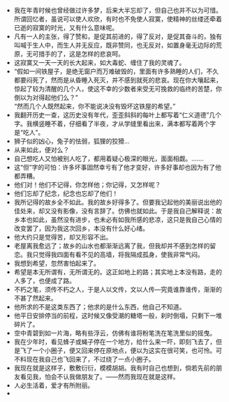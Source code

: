 - 我在年青时候也曾经做过许多梦，后来大半忘却了，但自己也并不以为可惜。所谓回忆者，虽说可以使人欢欣，有时也不免使人寂寞，使精神的丝缕还牵着已逝的寂寞的时光，又有什么意味呢。
- 凡有一人的主张，得了赞和，是促其前进的，得了反对，是促其奋斗的，独有叫喊于生人中，而生人并无反应，既非赞同，也无反对，如置身毫无边际的荒原，无可措手的了，这是怎样的悲哀呵。
- 这寂寞又一天一天的长大起来，如大毒蛇、缠住了我的灵魂了。
- “假如一间铁屋子，是绝无窗户而万难破毁的，里面有许多熟睡的人们，不久都要闷死了，然而是从昏睡入死灭，并不感到就死的悲哀。现在你大嚷起来，惊起了较为清醒的几个人，使这不幸的少数者来受无可挽救的临终的苦楚，你倒以为对得起他们么？”<br>“然而几个人既然起来，你不能说决没有毁坏这铁屋的希望。”
- 我翻开历史一查，这历史没有年代，歪歪斜斜的每叶上都写着“仁义道德”几个字。我横竖睡不着，仔细看了半夜，才从学缝里看出来，满本都写着两个字是“吃人”。
- 狮子似的凶心，兔子的怯弱，狐狸的狡猾...
- 从来如此，便对么？
- 自己想吃人又怕被别人吃了，都用着疑心极深的眼光，面面相觑。.......
- 这“但”字的可怕：许多坏事固然幸亏有了他才变好，许多好事却也因为有了他都弄糟。
- 他们对！他们不记得，你怎样他；你记得，又怎样呢？
- 他们忘却了纪念，纪念也忘却了他们！
- 我所记得的故乡全不如此。我的故乡好得多了。但要我记起他的美丽说出他的佳处来，却又没有影像，没有言辞了。仿佛也就如此。于是我自己解释说：故乡本也如此，虽然没有进步，也未必有如我所感的悲凉，这只是我自己心情的改变罢了，因为我这次回乡，本没有什么好心绪。
- 他大约只是觉得苦，却又形容不出。
- 老屋离我愈远了；故乡的山水也都渐渐远离了我，但我却并不感到怎样的留恋。我只觉得我四面有看不见的高墙，将我隔成孤身，使我非常气闷。
- 我想到希望，忽然害怕起来了。
- 希望是本无所谓有，无所谓无的。这正如地上的路；其实地上本没有路，走的人多了，也便成了路。
- 不朽之笔，须传不朽之人，于是人以文传，文以人传—究竟谁靠谁传，渐渐的不甚了然起来。
- 他所求的不是这类东西了；他求的是什么东西，他自己不知道。
- 他平日安排停当的前程，这时候又像受潮的糖塔一般，刹时倒塌，只剩下一堆碎片了。
- 空中青碧到如一片海，略有些浮云，仿佛有谁将粉笔洗在笔洗里似的摇曳。
- 我在少年时，看见蜂子或蝇子停在一个地方，给什么来一吓，即刻飞去了，但是飞了一个小圈子，便又回来停在原地点，便以为这实在很可笑，也可怜。可不料现在我自己也飞回来了，不过绕了一点小圈子。
- 我现在就是这样子，敷敷衍衍，模模胡胡。我有时自己也想到，倘若先前的朋友看见我，怕会不认我做朋友了。——然而我现在就是这样。
- 人必生活着，爱才有所附丽。
- 